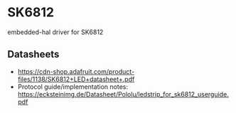 # SK6812
embedded-hal driver for SK6812

## Datasheets
- https://cdn-shop.adafruit.com/product-files/1138/SK6812+LED+datasheet+.pdf
- Protocol guide/implementation notes: https://ecksteinimg.de/Datasheet/Pololu/ledstrip_for_sk6812_userguide.pdf
